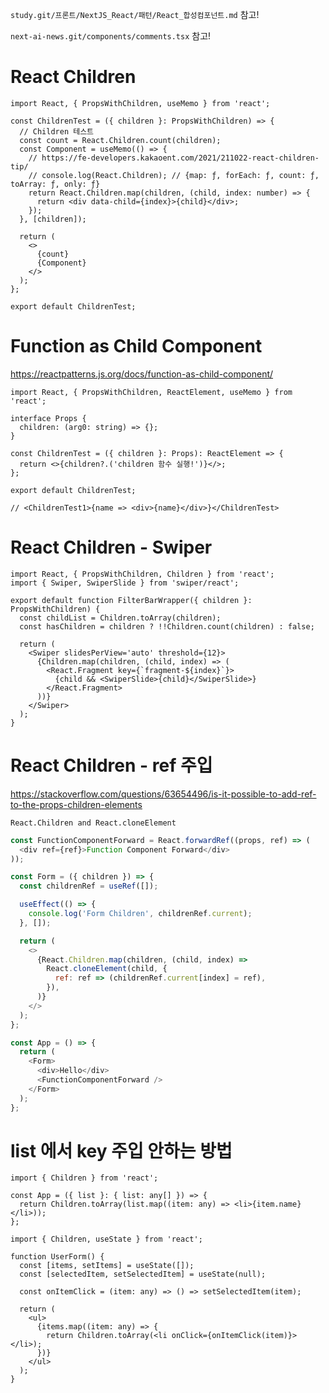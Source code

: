 `study.git/프론트/NextJS_React/패턴/React_합성컴포넌트.md` 참고!

`next-ai-news.git/components/comments.tsx` 참고!

# React Children

```tsx
import React, { PropsWithChildren, useMemo } from 'react';

const ChildrenTest = ({ children }: PropsWithChildren) => {
  // Children 테스트
  const count = React.Children.count(children);
  const Component = useMemo(() => {
    // https://fe-developers.kakaoent.com/2021/211022-react-children-tip/
    // console.log(React.Children); // {map: ƒ, forEach: ƒ, count: ƒ, toArray: ƒ, only: ƒ}
    return React.Children.map(children, (child, index: number) => {
      return <div data-child={index}>{child}</div>;
    });
  }, [children]);

  return (
    <>
      {count}
      {Component}
    </>
  );
};

export default ChildrenTest;
```

# Function as Child Component

https://reactpatterns.js.org/docs/function-as-child-component/

```tsx
import React, { PropsWithChildren, ReactElement, useMemo } from 'react';

interface Props {
  children: (arg0: string) => {};
}

const ChildrenTest = ({ children }: Props): ReactElement => {
  return <>{children?.('children 함수 실행!')}</>;
};

export default ChildrenTest;

// <ChildrenTest1>{name => <div>{name}</div>}</ChildrenTest>
```

# React Children - Swiper

```tsx
import React, { PropsWithChildren, Children } from 'react';
import { Swiper, SwiperSlide } from 'swiper/react';

export default function FilterBarWrapper({ children }: PropsWithChildren) {
  const childList = Children.toArray(children);
  const hasChildren = children ? !!Children.count(children) : false;

  return (
    <Swiper slidesPerView='auto' threshold={12}>
      {Children.map(children, (child, index) => (
        <React.Fragment key={`fragment-${index}`}>
          {child && <SwiperSlide>{child}</SwiperSlide>}
        </React.Fragment>
      ))}
    </Swiper>
  );
}
```

# React Children - ref 주입

https://stackoverflow.com/questions/63654496/is-it-possible-to-add-ref-to-the-props-children-elements

`React.Children and React.cloneElement`

```javascript
const FunctionComponentForward = React.forwardRef((props, ref) => (
  <div ref={ref}>Function Component Forward</div>
));

const Form = ({ children }) => {
  const childrenRef = useRef([]);

  useEffect(() => {
    console.log('Form Children', childrenRef.current);
  }, []);

  return (
    <>
      {React.Children.map(children, (child, index) =>
        React.cloneElement(child, {
          ref: ref => (childrenRef.current[index] = ref),
        }),
      )}
    </>
  );
};

const App = () => {
  return (
    <Form>
      <div>Hello</div>
      <FunctionComponentForward />
    </Form>
  );
};
```

# list 에서 key 주입 안하는 방법

```tsx
import { Children } from 'react';

const App = ({ list }: { list: any[] }) => {
  return Children.toArray(list.map((item: any) => <li>{item.name}</li>));
};
```

```tsx
import { Children, useState } from 'react';

function UserForm() {
  const [items, setItems] = useState([]);
  const [selectedItem, setSelectedItem] = useState(null);

  const onItemClick = (item: any) => () => setSelectedItem(item);

  return (
    <ul>
      {items.map((item: any) => {
        return Children.toArray(<li onClick={onItemClick(item)}></li>);
      })}
    </ul>
  );
}
```
